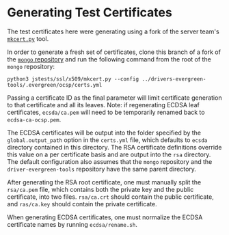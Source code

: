 # Generating Test Certificates

The test certificates here were generating using a fork of the server team's
[`mkcert.py`](https://github.com/mongodb/mongo/blob/master/jstests/ssl/x509/mkcert.py)
tool.

In order to generate a fresh set of certificates, clone this branch of a fork of the
[`mongo` repository](https://github.com/vincentkam/mongo/tree/mkcert-ecdsa) and run the following command from the root
of the `mongo` repository:

`python3 jstests/ssl/x509/mkcert.py --config ../drivers-evergreen-tools/.evergreen/ocsp/certs.yml`

Passing a certificate ID as the final parameter will limit certificate generation to that certificate and all its
leaves. Note: if regenerating ECDSA leaf certificates, ``ecsda/ca.pem`` will need to be temporarily renamed back
to ``ecdsa-ca-ocsp.pem``.

The ECDSA certificates will be output into the folder specified by the
`global.output_path` option in the `certs.yml` file, which defaults to
`ecsda` directory contained in this directory. The RSA certificate definitions override this value on a per certificate
basis and are output into the `rsa` directory. The default configuration also assumes that the `mongo` repository and
the `driver-evergreen-tools`
repository have the same parent directory.

After generating the RSA root certificate, one must manually split the
`rsa/ca.pem` file, which contains both the private key and the public certificate, into two files. `rsa/ca.crt` should
contain the public certificate, and `ras/ca.key` should contain the private certificate.

When generating ECDSA certificates, one must normalize the ECDSA certificate names by running `ecdsa/rename.sh`.

